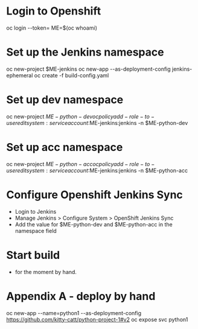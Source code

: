 # Login to Openshift
oc login --token=
ME=$(oc whoami)

# Set up the Jenkins namespace
oc new-project $ME-jenkins
oc new-app --as-deployment-config jenkins-ephemeral
oc create -f build-config.yaml

# Set up dev namespace
oc new-project $ME-python-dev
oc policy add-role-to-user  edit system:serviceaccount:$ME-jenkins:jenkins  -n $ME-python-dev

# Set up acc namespace
oc new-project $ME-python-acc
oc policy add-role-to-user  edit system:serviceaccount:$ME-jenkins:jenkins  -n $ME-python-acc

# Configure Openshift Jenkins Sync 
- Login to Jenkins
- Manage Jenkins > Configure System > OpenShift Jenkins Sync
- Add the value for $ME-python-dev and $ME-python-acc in the namespace field

# Start build
- for the moment by hand.

# Appendix A - deploy by hand

oc new-app --name=python1 --as-deployment-config https://github.com/kitty-catt/python-project-1#v2
oc expose svc python1


